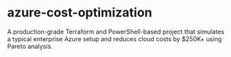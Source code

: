 # azure-cost-optimization
A production-grade Terraform and PowerShell-based project that simulates a typical enterprise Azure setup and reduces cloud costs by $250K+ using Pareto analysis.
